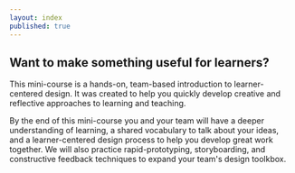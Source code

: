 ```yaml
---
layout: index
published: true
---
```


## Want to make something useful for learners?

This mini-course is a hands-on, team-based introduction to learner-centered design. It was created to help you quickly develop creative and reflective approaches to learning and teaching. 

By the end of this mini-course you and your team will have a deeper understanding of learning, a shared vocabulary to talk about your ideas, and a learner-centered design process to help you develop great work together. We will also practice rapid-prototyping, storyboarding, and constructive feedback techniques to expand your team's design toolkbox.
